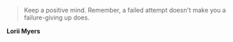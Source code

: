 >Keep a positive mind. Remember, a failed attempt doesn't make you a failure-giving up does.

**Lorii Myers**